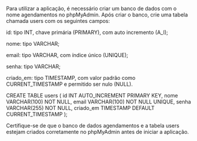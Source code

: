 Para utilizar a aplicação, é necessário criar um banco de dados com o nome agendamentos no phpMyAdmin. Após criar o banco, crie uma tabela chamada users com os seguintes campos:

id: tipo INT, chave primária (PRIMARY), com auto incremento (A_I);

nome: tipo VARCHAR;

email: tipo VARCHAR, com índice único (UNIQUE);

senha: tipo VARCHAR;

criado_em: tipo TIMESTAMP, com valor padrão como CURRENT_TIMESTAMP e permitido ser nulo (NULL).

CREATE TABLE users (
    id INT AUTO_INCREMENT PRIMARY KEY,
    nome VARCHAR(100) NOT NULL,
    email VARCHAR(100) NOT NULL UNIQUE,
    senha VARCHAR(255) NOT NULL,
    criado_em TIMESTAMP DEFAULT CURRENT_TIMESTAMP
);

Certifique-se de que o banco de dados agendamentos e a tabela users estejam criados corretamente no phpMyAdmin antes de iniciar a aplicação.
